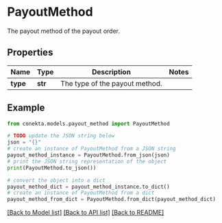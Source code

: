 # PayoutMethod

The payout method of the payout order.

## Properties

Name | Type | Description | Notes
------------ | ------------- | ------------- | -------------
**type** | **str** | The type of the payout method. | 

## Example

```python
from conekta.models.payout_method import PayoutMethod

# TODO update the JSON string below
json = "{}"
# create an instance of PayoutMethod from a JSON string
payout_method_instance = PayoutMethod.from_json(json)
# print the JSON string representation of the object
print(PayoutMethod.to_json())

# convert the object into a dict
payout_method_dict = payout_method_instance.to_dict()
# create an instance of PayoutMethod from a dict
payout_method_from_dict = PayoutMethod.from_dict(payout_method_dict)
```
[[Back to Model list]](../README.md#documentation-for-models) [[Back to API list]](../README.md#documentation-for-api-endpoints) [[Back to README]](../README.md)


